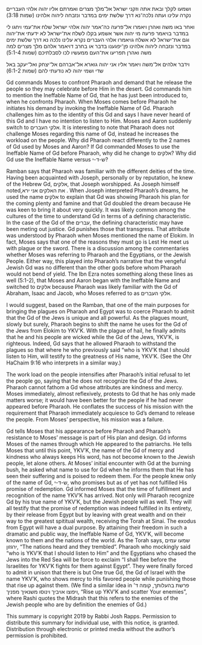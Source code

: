 ושמעו לקלך ובאת אתה וזקני ישראל אל־מלך מצרים ואמרתם אליו יהוה אלהי העבריים נקרה עלינו ועתה נלכה־נא דרך שלשת ימים במדבר ונזבחה ליהוה אלהינו (שמות 3:18)

ואחר באו משה ואהרן ויאמרו אל־פרעה כה־אמר יהוה אלהי ישראל שלח את־עמי ויחגו לי במדבר בויאמר פרעה מי יהוה אשר אשמע בקלו לשלח את־ישראל לא ידעתי את־יהוה וגם את־ישראל לא אשלח גויאמרו אלהי העברים נקרא עלינו נלכה נא דרך שלשת ימים במדבר ונזבחה ליהוה אלהינו פן־יפגענו בדבר או בחרב דויאמר אלהם מלך מצרים למה משה ואהרן תפריעו את־העם ממעשיו לכו לסבלתיכם (שמות 5:1-4)

וידבר אלהים אל־משה ויאמר אליו אני יהוה גוארא אל־אברהם אל־יצחק ואל־יעקב באל שדי ושמי יהוה לא נודעתי להם (שמות 6:1-2)

Gd commands Moses to confront Pharaoh and demand that he release the people so they may celebrate before Him in the desert. Gd commands him to mention the Ineffable Name of Gd, that he has just been introduced to, when he confronts Pharaoh. When Moses comes before Pharaoh he initiates his demand by invoking the Ineffable Name of Gd. Pharaoh challenges him as to the identity of this Gd and says I have never heard of this Gd and I have no intention to listen to Him. Moses and Aaron suddenly switch to אלקי העברים. It is interesting to note that Pharaoh does not challenge Moses regarding this name of Gd, instead he increases the workload on the people.  Why did Pharaoh react differently to the 2 names of Gd used by Moses and Aaron? If Gd commanded Moses to use the Ineffable Name of Gd before Pharaoh, why did he change to אלקים? Why did Gd use the Ineffable Name versus ש-ד-י?


Ramban says that Pharaoh was familiar with the different deities of the time. Having been acquainted with Joseph, personally or by reputation, he knew of the Hebrew Gd, אלקים, that Joseph worshipped. As Joseph himself noted,את האלקים אני ירא .  When Joseph interpreted Pharaoh’s dreams, he used the name אלקים to explain that Gd was showing Pharaoh his plan for the coming plenty and famine and that Gd doubled the dream because He was keen to bring it about very quickly. It was likely common among the cultures of the time to understand Gd in terms of a defining characteristic. In the case of the Gd of the עברים, the defining characteristic may have been meting out justice. Gd punishes those that transgress. That attribute was understood by Pharaoh when Moses mentioned the name of Elokim. In fact, Moses says that one of the reasons they must go is Lest He meet us with plague or the sword. There is a discussion among the commentaries whether Moses was referring to Pharaoh and the Egyptians, or the Jewish People. Either way, this played into Pharaoh’s narrative that the vengeful Jewish Gd was no different than the other gods before whom Pharaoh would not bend of yield. The Ibn Ezra notes something along these lines as well (5:1-2), that Moses and Aaron began with the Ineffable Name and switched to אלקים because Pharaoh was likely familiar with the Gd of Abraham, Isaac and Jacob, who Moses referred to as אלקי העברים.

I would suggest, based on the Ramban, that one of the main purposes for bringing the plagues on Pharaoh and Egypt was to coerce Pharaoh to admit that the Gd of the Jews is unique and all powerful. As the plagues mount, slowly but surely, Pharaoh begins to shift the name he uses for the Gd of the Jews from Elokim to YKV’K. With the plague of hail, he finally admits that he and his people are wicked while the Gd of the Jews, YKV’K, is righteous. Indeed, Gd says that he allowed Pharaoh to withstand the plagues so that where he who previously said “who is YKV’K that I should listen to Him, will testify to the greatness of His name, YKV’K. (See the Ohr HaChaim 9:16 who interprets in a similar way.) 


The work load on the people intensifies after Pharaoh’s initial refusal to let the people go, saying that he does not recognize the Gd of the Jews. Pharaoh cannot fathom a Gd whose attributes are kindness and mercy. Moses immediately, almost reflexively, protests to Gd that he has only made matters worse; it would have been better for the people if he had never appeared before Pharaoh. He conflates the success of his mission with the requirement that Pharaoh immediately acquiesce to Gd’s demand to release the people. From Moses’ perspective, his mission was a failure. 


Gd tells Moses that his appearance before Pharaoh and Pharaoh’s resistance to Moses’ message is part of His plan and design. Gd informs Moses of the names through which He appeared to the patriarchs. He tells Moses that until this point, YKV’K, the name of the Gd of mercy and kindness who always keeps His word, has not become known to the Jewish people, let alone others. At Moses’ initial encounter with Gd at the burning bush, he asked what name to use for Gd when he informs them that He has seen their suffering and is poised to redeem them. For the people knew only of the name of Gd, ש-ד-י, who promises but as of yet has not fulfilled His promise of redemption. Gd informed Moses that the time of fulfillment and recognition of the name YKV’K has arrived. Not only will Pharaoh recognize Gd by his true name of YKV’K, but the Jewish people will as well. They will all testify that the promise of redemption was indeed fulfilled in its entirety, by their release from Egypt but by leaving with great wealth and on their way to the greatest spititual wealth, receiving the Torah at Sinai. The exodus from Egypt will have a dual purpose. By attaining their freedom in such a dramatic and public way, the Ineffable Name of Gd, YKV’K, will become known to them and the nations of the world. As the Torah says, שמעו עמים ירגזון, “The nations heard and they trembled”. Pharaoh who mockingly said “who is YKV’K that I should listen to Him” and the Egyptians who chased the Jews into the Red Sea will be force to exclaim “I shall flee before the Israelites for YKV’K fights for them against Egypt”. They were finally forced to admit in unison that there is but One true Gd, the Gd of Israel with the name YKV’K, who shows mercy to His favored people while punishing those that rise up against them. (We find a similar idea in פרשת בהעלותך, קומה ד' ויפוצו אויביך וינוסו משנאיך מפניך, “Rise up YKV’K and scatter Your enemies”, where Rashi quotes the Midrash that this refers to the enemies of the Jewish people who are by definition the enemies of Gd.)

This summary is copyright 2019 by Rabbi Josh Rapps. Permission to distribute this summary for individual use, with this notice, is granted. Distribution through electronic or printed media without the author’s permission is prohibited.



